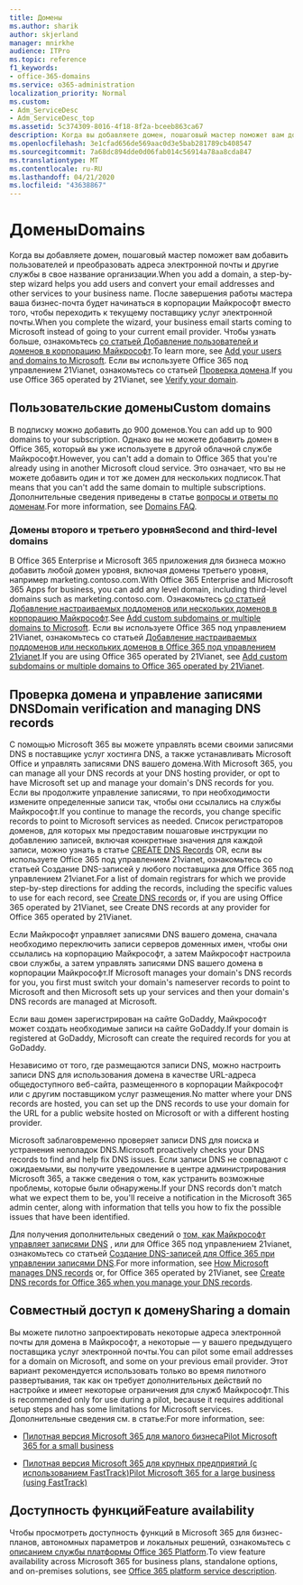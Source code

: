 ```yaml
---
title: Домены
ms.author: sharik
author: skjerland
manager: mnirkhe
audience: ITPro
ms.topic: reference
f1_keywords:
- office-365-domains
ms.service: o365-administration
localization_priority: Normal
ms.custom:
- Adm_ServiceDesc
- Adm_ServiceDesc_top
ms.assetid: 5c374309-8016-4f18-8f2a-bceeb863ca67
description: Когда вы добавляете домен, пошаговый мастер поможет вам добавить пользователей и преобразовать адреса электронной почты и другие службы в свое название организации. После завершения работы мастера ваша бизнес-почта будет начинаться в корпорации Майкрософт вместо того, чтобы переходить к текущему поставщику услуг электронной почты. Чтобы узнать больше, ознакомьтесь со статьей Добавление пользователей и доменов в корпорацию Майкрософт. Если вы используете Office 365 под управлением 21Vianet, ознакомьтесь со статьей Проверка домена.
ms.openlocfilehash: 3e1cfad656de569aac0d3e5bab281789cb408547
ms.sourcegitcommit: 7a68dc894dde0d06fab014c56914a78aa8cda847
ms.translationtype: MT
ms.contentlocale: ru-RU
ms.lasthandoff: 04/21/2020
ms.locfileid: "43638867"
---
```

# <a name="domains"></a><span data-ttu-id="45615-106">Домены</span><span class="sxs-lookup"><span data-stu-id="45615-106">Domains</span></span>

<span data-ttu-id="45615-107">Когда вы добавляете домен, пошаговый мастер поможет вам добавить пользователей и преобразовать адреса электронной почты и другие службы в свое название организации.</span><span class="sxs-lookup"><span data-stu-id="45615-107">When you add a domain, a step-by-step wizard helps you add users and convert your email addresses and other services to your business name.</span></span> <span data-ttu-id="45615-108">После завершения работы мастера ваша бизнес-почта будет начинаться в корпорации Майкрософт вместо того, чтобы переходить к текущему поставщику услуг электронной почты.</span><span class="sxs-lookup"><span data-stu-id="45615-108">When you complete the wizard, your business email starts coming to Microsoft instead of going to your current email provider.</span></span> <span data-ttu-id="45615-109">Чтобы узнать больше, ознакомьтесь [со статьей Добавление пользователей и доменов в корпорацию Майкрософт](https://support.office.com/article/6383f56d-3d09-4dcb-9b41-b5f5a5efd611).</span><span class="sxs-lookup"><span data-stu-id="45615-109">To learn more, see [Add your users and domains to Microsoft](https://support.office.com/article/6383f56d-3d09-4dcb-9b41-b5f5a5efd611).</span></span> <span data-ttu-id="45615-110">Если вы используете Office 365 под управлением 21Vianet, ознакомьтесь со статьей [Проверка домена](https://docs.microsoft.com/office365/admin/setup/add-domain).</span><span class="sxs-lookup"><span data-stu-id="45615-110">If you use Office 365 operated by 21Vianet, see [Verify your domain](https://docs.microsoft.com/office365/admin/setup/add-domain).</span></span>
  
## <a name="custom-domains"></a><span data-ttu-id="45615-111">Пользовательские домены</span><span class="sxs-lookup"><span data-stu-id="45615-111">Custom domains</span></span>

<span data-ttu-id="45615-112">В подписку можно добавить до 900 доменов.</span><span class="sxs-lookup"><span data-stu-id="45615-112">You can add up to 900 domains to your subscription.</span></span> <span data-ttu-id="45615-113">Однако вы не можете добавить домен в Office 365, который вы уже используете в другой облачной службе Майкрософт.</span><span class="sxs-lookup"><span data-stu-id="45615-113">However, you can't add a domain to Office 365 that you're already using in another Microsoft cloud service.</span></span> <span data-ttu-id="45615-114">Это означает, что вы не можете добавить один и тот же домен для нескольких подписок.</span><span class="sxs-lookup"><span data-stu-id="45615-114">That means that you can't add the same domain to multiple subscriptions.</span></span> <span data-ttu-id="45615-115">Дополнительные сведения приведены в статье [вопросы и ответы по доменам](https://support.office.com/article/Domains-FAQ-1272bad0-4bd4-4796-8005-67d6fb3afc5a).</span><span class="sxs-lookup"><span data-stu-id="45615-115">For more information, see [Domains FAQ](https://support.office.com/article/Domains-FAQ-1272bad0-4bd4-4796-8005-67d6fb3afc5a).</span></span>
  
### <a name="second-and-third-level-domains"></a><span data-ttu-id="45615-116">Домены второго и третьего уровня</span><span class="sxs-lookup"><span data-stu-id="45615-116">Second and third-level domains</span></span>

<span data-ttu-id="45615-117">В Office 365 Enterprise и Microsoft 365 приложения для бизнеса можно добавить любой домен уровня, включая домены третьего уровня, например marketing.contoso.com.</span><span class="sxs-lookup"><span data-stu-id="45615-117">With Office 365 Enterprise and Microsoft 365 Apps for business, you can add any level domain, including third-level domains such as marketing.contoso.com.</span></span> <span data-ttu-id="45615-118">Ознакомьтесь [со статьей Добавление настраиваемых поддоменов или нескольких доменов в корпорацию Майкрософт](https://docs.microsoft.com/office365/admin/setup/domains-faq).</span><span class="sxs-lookup"><span data-stu-id="45615-118">See [Add custom subdomains or multiple domains to Microsoft](https://docs.microsoft.com/office365/admin/setup/domains-faq).</span></span> <span data-ttu-id="45615-119">Если вы используете Office 365 под управлением 21Vianet, ознакомьтесь со статьей [Добавление настраиваемых поддоменов или нескольких доменов в Office 365 под управлением 21vianet](https://docs.microsoft.com/office365/admin/setup/domains-faq).</span><span class="sxs-lookup"><span data-stu-id="45615-119">If you are using Office 365 operated by 21Vianet, see [Add custom subdomains or multiple domains to Office 365 operated by 21Vianet](https://docs.microsoft.com/office365/admin/setup/domains-faq).</span></span>
  
## <a name="domain-verification-and-managing-dns-records"></a><span data-ttu-id="45615-120">Проверка домена и управление записями DNS</span><span class="sxs-lookup"><span data-stu-id="45615-120">Domain verification and managing DNS records</span></span>

<span data-ttu-id="45615-121">С помощью Microsoft 365 вы можете управлять всеми своими записями DNS в поставщике услуг хостинга DNS, а также устанавливать Microsoft Office и управлять записями DNS вашего домена.</span><span class="sxs-lookup"><span data-stu-id="45615-121">With Microsoft 365, you can manage all your DNS records at your DNS hosting provider, or opt to have Microsoft set up and manage your domain's DNS records for you.</span></span> <span data-ttu-id="45615-122">Если вы продолжите управление записями, то при необходимости измените определенные записи так, чтобы они ссылались на службы Майкрософт.</span><span class="sxs-lookup"><span data-stu-id="45615-122">If you continue to manage the records, you change specific records to point to Microsoft services as needed.</span></span> <span data-ttu-id="45615-123">Список регистраторов доменов, для которых мы предоставим пошаговые инструкции по добавлению записей, включая конкретные значения для каждой записи, можно узнать в статье [CREATE DNS Records](https://docs.microsoft.com/office365/admin/get-help-with-domains/create-dns-records-at-any-dns-hosting-provider) OR, если вы используете Office 365 под управлением 21vianet, ознакомьтесь со статьей Создание DNS-записей у любого поставщика для Office 365 под управлением 21vianet.</span><span class="sxs-lookup"><span data-stu-id="45615-123">For a list of domain registrars for which we provide step-by-step directions for adding the records, including the specific values to use for each record, see [Create DNS records](https://docs.microsoft.com/office365/admin/get-help-with-domains/create-dns-records-at-any-dns-hosting-provider) or, if you are using Office 365 operated by 21Vianet, see Create DNS records at any provider for Office 365 operated by 21Vianet.</span></span> 
  
<span data-ttu-id="45615-124">Если Майкрософт управляет записями DNS вашего домена, сначала необходимо переключить записи серверов доменных имен, чтобы они ссылались на корпорацию Майкрософт, а затем Майкрософт настроила свои службы, а затем управлять записями DNS вашего домена в корпорации Майкрософт.</span><span class="sxs-lookup"><span data-stu-id="45615-124">If Microsoft manages your domain's DNS records for you, you first must switch your domain's nameserver records to point to Microsoft and then Microsoft sets up your services and then your domain's DNS records are managed at Microsoft.</span></span>
  
<span data-ttu-id="45615-125">Если ваш домен зарегистрирован на сайте GoDaddy, Майкрософт может создать необходимые записи на сайте GoDaddy.</span><span class="sxs-lookup"><span data-stu-id="45615-125">If your domain is registered at GoDaddy, Microsoft can create the required records for you at GoDaddy.</span></span> 
  
<span data-ttu-id="45615-126">Независимо от того, где размещаются записи DNS, можно настроить записи DNS для использования домена в качестве URL-адреса общедоступного веб-сайта, размещенного в корпорации Майкрософт или с другим поставщиком услуг размещения.</span><span class="sxs-lookup"><span data-stu-id="45615-126">No matter where your DNS records are hosted, you can set up the DNS records to use your domain for the URL for a public website hosted on Microsoft or with a different hosting provider.</span></span> 
  
<span data-ttu-id="45615-127">Microsoft заблаговременно проверяет записи DNS для поиска и устранения неполадок DNS.</span><span class="sxs-lookup"><span data-stu-id="45615-127">Microsoft proactively checks your DNS records to find and help fix DNS issues.</span></span> <span data-ttu-id="45615-128">Если записи DNS не совпадают с ожидаемыми, вы получите уведомление в центре администрирования Microsoft 365, а также сведения о том, как устранить возможные проблемы, которые были обнаружены.</span><span class="sxs-lookup"><span data-stu-id="45615-128">If your DNS records don't match what we expect them to be, you'll receive a notification in the Microsoft 365 admin center, along with information that tells you how to fix the possible issues that have been identified.</span></span>
  
<span data-ttu-id="45615-129">Для получения дополнительных сведений о [том, как Майкрософт управляет записями DNS](https://docs.microsoft.com/office365/admin/setup/domains-faq) , или для Office 365 под управлением 21vianet, ознакомьтесь со статьей [Создание DNS-записей для Office 365 при управлении записями DNS](https://docs.microsoft.com/office365/admin/services-in-china/create-dns-records-when-you-manage-your-dns-records).</span><span class="sxs-lookup"><span data-stu-id="45615-129">For more information, see [How Microsoft manages DNS records](https://docs.microsoft.com/office365/admin/setup/domains-faq) or, for Office 365 operated by 21Vianet, see [Create DNS records for Office 365 when you manage your DNS records](https://docs.microsoft.com/office365/admin/services-in-china/create-dns-records-when-you-manage-your-dns-records).</span></span>
  
## <a name="sharing-a-domain"></a><span data-ttu-id="45615-130">Совместный доступ к домену</span><span class="sxs-lookup"><span data-stu-id="45615-130">Sharing a domain</span></span>

<span data-ttu-id="45615-131">Вы можете пилотно запроектировать некоторые адреса электронной почты для домена в Майкрософт, а некоторые — у вашего предыдущего поставщика услуг электронной почты.</span><span class="sxs-lookup"><span data-stu-id="45615-131">You can pilot some email addresses for a domain on Microsoft, and some on your previous email provider.</span></span> <span data-ttu-id="45615-132">Этот вариант рекомендуется использовать только во время пилотного развертывания, так как он требует дополнительных действий по настройке и имеет некоторые ограничения для служб Майкрософт.</span><span class="sxs-lookup"><span data-stu-id="45615-132">This is recommended only for use during a pilot, because it requires additional setup steps and has some limitations for Microsoft services.</span></span> <span data-ttu-id="45615-133">Дополнительные сведения см. в статье:</span><span class="sxs-lookup"><span data-stu-id="45615-133">For more information, see:</span></span>
  
- [<span data-ttu-id="45615-134">Пилотная версия Microsoft 365 для малого бизнеса</span><span class="sxs-lookup"><span data-stu-id="45615-134">Pilot Microsoft 365 for a small business</span></span>](https://support.office.com/article/39cee536-6a03-40cf-b9c1-f301bb6001d7)
    
- [<span data-ttu-id="45615-135">Пилотная версия Microsoft 365 для крупных предприятий (с использованием FastTrack)</span><span class="sxs-lookup"><span data-stu-id="45615-135">Pilot Microsoft 365 for a large business (using FastTrack)</span></span>](https://fasttrack.office.com/onboard)
    
## <a name="feature-availability"></a><span data-ttu-id="45615-136">Доступность функций</span><span class="sxs-lookup"><span data-stu-id="45615-136">Feature availability</span></span>

<span data-ttu-id="45615-137">Чтобы просмотреть доступность функций в Microsoft 365 для бизнес-планов, автономных параметров и локальных решений, ознакомьтесь с [описанием службы платформы Office 365 Platform](office-365-platform-service-description.md).</span><span class="sxs-lookup"><span data-stu-id="45615-137">To view feature availability across Microsoft 365 for business plans, standalone options, and on-premises solutions, see [Office 365 platform service description](office-365-platform-service-description.md).</span></span>
  

